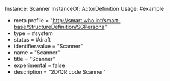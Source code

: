 Instance: Scanner
InstanceOf: ActorDefinition
Usage: #example
* meta.profile = "http://smart.who.int/smart-base/StructureDefinition/SGPersona"
* type = #system
* status = #draft
* identifier.value = "Scanner"
* name = "Scanner"
* title = "Scanner"
* experimental = false
* description = "2D/QR code Scanner"